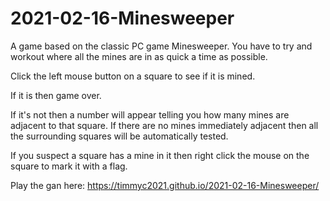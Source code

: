 # 2021-02-16-Minesweeper

A game based on the classic PC game Minesweeper. You have to try and workout where all the 
mines are in as quick a time as possible. 

Click the left mouse button on a square to see if it is mined.

If it is then game over.

If it's not then a number will appear telling you how many mines are 
adjacent to that square. If there are no mines immediately adjacent then
all the surrounding squares will be automatically tested.

If you suspect a square has a mine in it then right click the mouse on
the square to mark it with a flag.

Play the gan here:
https://timmyc2021.github.io/2021-02-16-Minesweeper/

